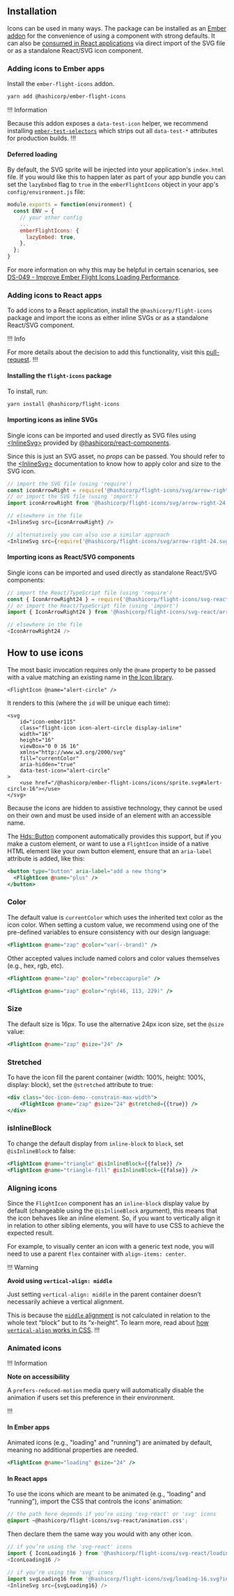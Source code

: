 ## Installation

Icons can be used in many ways. The package can be installed as an [Ember addon](#adding-icons-to-ember-apps) for the convenience of using a component with strong defaults. It can also be [consumed in React applications](#adding-icons-to-react-apps) via direct import of the SVG file or as a standalone React/SVG icon component.

### Adding icons to Ember apps

Install the `ember-flight-icons` addon.

```bash
yarn add @hashicorp/ember-flight-icons
```

!!! Information

Because this addon exposes a `data-test-icon` helper, we recommend installing [`ember-test-selectors`](https://github.com/simplabs/ember-test-selectors) which strips out all `data-test-*` attributes for production builds.
!!!

#### Deferred loading

By default, the SVG sprite will be injected into your application's `index.html` file. If you would like this to happen later as part of your app bundle you can set the `lazyEmbed` flag to `true` in the `emberFlightIcons` object in your app's `config/environment.js` file:

```js
module.exports = function(environment) {
  const ENV = {
    // your other config
    ...
    emberFlightIcons: {
      lazyEmbed: true,
    },
  };
}
```

For more information on why this may be helpful in certain scenarios, see [DS-049 - Improve Ember Flight Icons Loading Performance](https://go.hashi.co/rfc/ds-049).

### Adding icons to React apps

To add icons to a React application, install the `@hashicorp/flight-icons` package and import the icons as either inline SVGs or as a standalone React/SVG component.

!!! Info

For more details about the decision to add this functionality, visit this [pull-request](https://github.com/hashicorp/flight/pull/325).
!!!

#### Installing the `flight-icons` package

To install, run:

```bash
yarn install @hashicorp/flight-icons
```

#### Importing icons as inline SVGs

Single icons can be imported and used directly as SVG files using [&lt;InlineSvg&gt;](https://react-components.vercel.app/components/inlinesvg) provided by [@hashicorp/react-components](https://github.com/hashicorp/react-components).

Since this is just an SVG asset, no _props_ can be passed. You should refer to the [&lt;InlineSvg&gt;](https://react-components.vercel.app/components/inlinesvg) documentation to know how to apply color and size to the SVG icon.

```javascript
// import the SVG file (using 'require')
const iconArrowRight = require('@hashicorp/flight-icons/svg/arrow-right-24.svg?include');
// or import the SVG file (using 'import')
import iconArrowRight from '@hashicorp/flight-icons/svg/arrow-right-24.svg?include';

// elsewhere in the file
<InlineSvg src={iconArrowRight} />

// alternatively you can also use a similar approach
<InlineSvg src={require('@hashicorp/flight-icons/svg/arrow-right-24.svg?include')} />
```

#### Importing icons as React/SVG components

Single icons can be imported and used directly as standalone React/SVG components:

```javascript
// import the React/TypeScript file (using 'require')
const { IconArrowRight24 } = require('@hashicorp/flight-icons/svg-react/arrow-right-24');
// or import the React/TypeScript file (using 'import')
import { IconArrowRight24 } from '@hashicorp/flight-icons/svg-react/arrow-right-24';

// elsewhere in the file
<IconArrowRight24 />
```

## How to use icons

The most basic invocation requires only the `@name` property to be passed with a value matching an existing name in [the Icon library](/icons/library).

```markup
<FlightIcon @name="alert-circle" />
```

It renders to this (where the `id` will be unique each time):

```markup
<svg
    id="icon-ember115"
    class="flight-icon icon-alert-circle display-inline"
    width="16"
    height="16"
    viewBox="0 0 16 16"
    xmlns="http://www.w3.org/2000/svg"
    fill="currentColor"
    aria-hidden="true"
    data-test-icon="alert-circle"
>
    <use href="/@hashicorp/ember-flight-icons/icons/sprite.svg#alert-circle-16"></use>
</svg>
```

Because the icons are hidden to assistive technology, they cannot be used on their own and must be used inside of an element with an accessible name.

The [Hds::Button](/components/button?tab=code#icon-only-button) component automatically provides this support, but if you make a custom element, or want to use a `FlightIcon` inside of a native HTML element like your own button element, ensure that an `aria-label` attribute is added, like this:

```handlebars
<button type="button" aria-label="add a new thing">
  <FlightIcon @name="plus" />
</button>
```

### Color

The default value is `currentColor` which uses the inherited text color as the icon color. When setting a custom value, we recommend using one of the pre-defined variables to ensure consistency with our design language:

```handlebars
<FlightIcon @name="zap" @color="var(--brand)" />
```

Other accepted values include named colors and color values themselves (e.g., hex, rgb, etc).

```handlebars
<FlightIcon @name="zap" @color="rebeccapurple" />
```

```handlebars
<FlightIcon @name="zap" @color="rgb(46, 113, 229)" />
```

### Size

The default size is 16px. To use the alternative 24px icon size, set the `@size` value:

```handlebars
<FlightIcon @name="zap" @size="24" />
```

### Stretched

To have the icon fill the parent container (width: 100%, height: 100%, display: block), set the `@stretched` attribute to true:

```handlebars
<div class="doc-icon-demo--constrain-max-width">
    <FlightIcon @name="zap" @size="24" @stretched={{true}} />
</div>
```

<!-- ##### CSS classes

To append additional classes to the component, add `class` with value(s):

```markup
<FlightIcon @name="triangle-fill" class="ds-rotate-90" />
``` -->

### isInlineBlock

To change the default display from `inline-block` to `block`, set `@isInlineBlock` to false:

```handlebars
<FlightIcon @name="triangle" @isInlineBlock={{false}} />
<FlightIcon @name="triangle-fill" @isInlineBlock={{false}} />
```

### Aligning icons

Since the `FlightIcon` component has an `inline-block` display value by default (changeable using the `@isInlineBlock` argument), this means that the icon behaves like an inline element. So, if you want to vertically align it in relation to other sibling elements, you will have to use CSS to achieve the expected result.

For example, to visually center an icon with a generic text node, you will need to use a parent `flex` container with `align-items: center`.

!!! Warning

**Avoid using `vertical-align: middle`**

Just setting `vertical-align: middle` in the parent container doesn’t necessarily achieve a vertical alignment.

This is because the [`middle` alignment](https://developer.mozilla.org/en-US/docs/Web/CSS/vertical-align#middle) is not calculated in relation to the whole text “block” but to its “x-height”. To learn more, read about [how `vertical-align` works in CSS](https://www.impressivewebs.com/css-vertical-align/).
!!!

### Animated icons

!!! Information

**Note on accessibility**

A `prefers-reduced-motion` media query will automatically disable the animation if users set this preference in their environment.

!!!

#### In Ember apps

Animated icons (e.g., "loading" and "running") are animated by default, meaning no additional properties are needed. 

```handlebars
<FlightIcon @name="loading" @size="24" />
```

#### In React apps

To use the icons which are meant to be animated (e.g., “loading” and “running”), import the CSS that controls the icons’ animation:

```scss
// the path here depends if you’re using 'svg-react' or 'svg' icons 
@import ~@hashicorp/flight-icons/svg-react/animation.css';
```

Then declare them the same way you would with any other icon.

```javascript
// if you’re using the 'svg-react' icons
import { IconLoading16 } from '@hashicorp/flight-icons/svg-react/loading-16'
<IconLoading16 />

// if you’re using the 'svg' icons
import svgLoading16 from '@hashicorp/flight-icons/svg/loading-16.svg?include'
<InlineSvg src={svgLoading16} />
```
